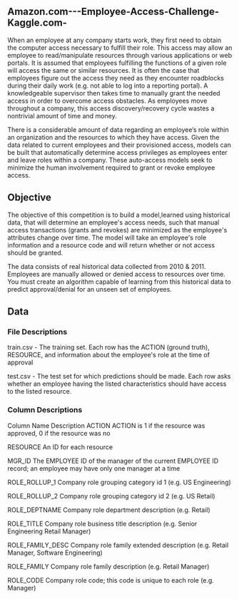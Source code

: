 ## Amazon.com---Employee-Access-Challenge-Kaggle.com-

When an employee at any company starts work, they first need to obtain the computer access necessary to fulfill their role. This access may allow an employee to read/manipulate resources through various applications or web portals. It is assumed that employees fulfilling the functions of a given role will access the same or similar resources. It is often the case that employees figure out the access they need as they encounter roadblocks during their daily work (e.g. not able to log into a reporting portal). A knowledgeable supervisor then takes time to manually grant the needed access in order to overcome access obstacles. As employees move throughout a company, this access discovery/recovery cycle wastes a nontrivial amount of time and money.

There is a considerable amount of data regarding an employee’s role within an organization and the resources to which they have access. Given the data related to current employees and their provisioned access, models can be built that automatically determine access privileges as employees enter and leave roles within a company. These auto-access models seek to minimize the human involvement required to grant or revoke employee access.

## Objective

The objective of this competition is to build a model,learned using historical data, that will determine an employee's access needs, such that manual access transactions (grants and revokes) are minimized as the employee's attributes change over time. The model will take an employee's role information and a resource code and will return whether or not access should be granted.

The data consists of real historical data collected from 2010 & 2011.  Employees are manually allowed or denied access to resources over time. You must create an algorithm capable of learning from this historical data to predict approval/denial for an unseen set of employees. 

## Data 
### File Descriptions

train.csv - The training set. Each row has the ACTION (ground truth), RESOURCE, and information about the employee's role at the time of approval

test.csv - The test set for which predictions should be made.  Each row asks whether an employee having the listed characteristics should have access to the listed resource.

### Column Descriptions

Column Name	Description
ACTION	ACTION is 1 if the resource was approved, 0 if the resource was no

RESOURCE	An ID for each resource

MGR_ID	The EMPLOYEE ID of the manager of the current EMPLOYEE ID record; an employee may have only one manager at a time

ROLE_ROLLUP_1	Company role grouping category id 1 (e.g. US Engineering)

ROLE_ROLLUP_2	Company role grouping category id 2 (e.g. US Retail)

ROLE_DEPTNAME	Company role department description (e.g. Retail)

ROLE_TITLE	Company role business title description (e.g. Senior Engineering Retail Manager)

ROLE_FAMILY_DESC	Company role family extended description (e.g. Retail Manager, Software Engineering)

ROLE_FAMILY	Company role family description (e.g. Retail Manager)

ROLE_CODE	Company role code; this code is unique to each role (e.g. Manager)

